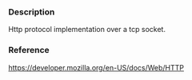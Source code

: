 ### Description
Http protocol implementation over a tcp socket.

### Reference
https://developer.mozilla.org/en-US/docs/Web/HTTP
